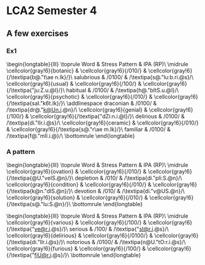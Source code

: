 # LCA2 Semester 4




## A few exercises


### Ex1


\begin{longtable}{lll}
\toprule
Word & Stress Pattern & IPA (RP)\\
\midrule
\cellcolor{gray!6}{botanic} & \cellcolor{gray!6}{/010/} & \cellcolor{gray!6}{/\textipa{b@."t\ae n.Ik}/}\\
salubrious & /0100/ & /\textipa{s@."lu:b.ri.@s}/\\
\cellcolor{gray!6}{usual} & \cellcolor{gray!6}{/100/} & \cellcolor{gray!6}{/\textipa{"ju:Z.u.@l}/}\\
habitual & /0100/ & /\textipa{h@."bItS.u.@l}/\\
\cellcolor{gray!6}{psychotic} & \cellcolor{gray!6}{/010/} & \cellcolor{gray!6}{/\textipa{saI."k6t.Ik}/}\\
\addlinespace
draconian & /0100/ & /\textipa{dr@."k@Un.i.@n}/\\
\cellcolor{gray!6}{genial} & \cellcolor{gray!6}{/100/} & \cellcolor{gray!6}{/\textipa{"dZi:n.i.@l}/}\\
delirious & /0100/ & /\textipa{di."lIr.i.@s}/\\
\cellcolor{gray!6}{ceramic} & \cellcolor{gray!6}{/010/} & \cellcolor{gray!6}{/\textipa{s@."r\ae m.Ik}/}\\
familiar & /0100/ & /\textipa{f@."mIl.i.@}/\\
\bottomrule
\end{longtable}

### A pattern


\begin{longtable}{lll}
\toprule
Word & Stress Pattern & IPA (RP)\\
\midrule
\cellcolor{gray!6}{ovation} & \cellcolor{gray!6}{/010/} & \cellcolor{gray!6}{/\textipa{@U."veIS.@n}/}\\
depletion & /010/ & /\textipa{di."pli:S.@n}/\\
\cellcolor{gray!6}{condition} & \cellcolor{gray!6}{/010/} & \cellcolor{gray!6}{/\textipa{k@n."dIS.@n}/}\\
devotion & /010/ & /\textipa{di."v@US.@n}/\\
\cellcolor{gray!6}{solution} & \cellcolor{gray!6}{/010/} & \cellcolor{gray!6}{/\textipa{s@."lu:S.@n}/}\\
\bottomrule
\end{longtable}


\begin{longtable}{lll}
\toprule
Word & Stress Pattern & IPA (RP)\\
\midrule
\cellcolor{gray!6}{various} & \cellcolor{gray!6}{/100/} & \cellcolor{gray!6}{/\textipa{"ve@r.i.@s}/}\\
serious & /100/ & /\textipa{"sI@r.i.@s}/\\
\cellcolor{gray!6}{delirious} & \cellcolor{gray!6}{/0100/} & \cellcolor{gray!6}{/\textipa{di."lIr.i.@s}/}\\
notorious & /0100/ & /\textipa{n@U."tO:r.i.@s}/\\
\cellcolor{gray!6}{furious} & \cellcolor{gray!6}{/100/} & \cellcolor{gray!6}{/\textipa{"fjU@r.i.@s}/}\\
\bottomrule
\end{longtable}

